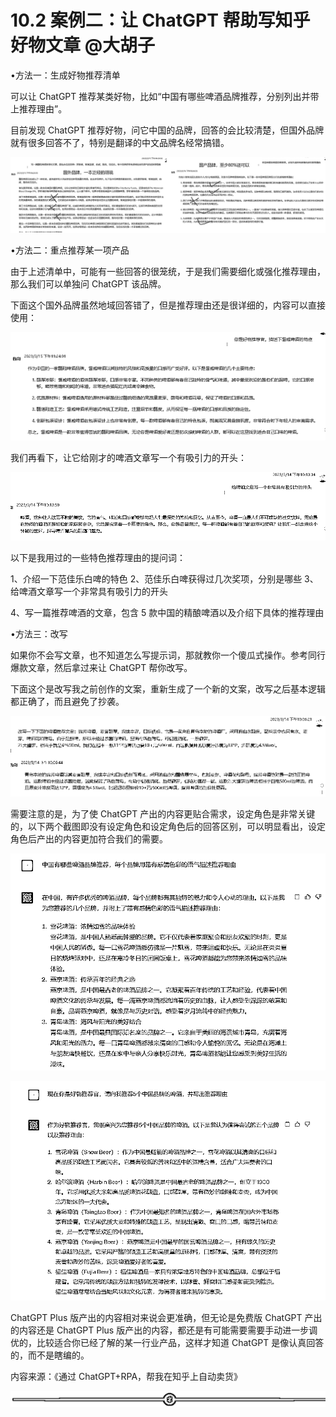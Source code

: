 # 10.2 案例二：让 ChatGPT 帮助写知乎好物文章 @大胡子

•方法一：生成好物推荐清单

可以让 ChatGPT 推荐某类好物，比如“中国有哪些啤酒品牌推荐，分别列出并带上推荐理由”。

目前发现 ChatGPT 推荐好物，问它中国的品牌，回答的会比较清楚，但国外品牌就有很多回答不了，特别是翻译的中文品牌名经常搞错。

![](img/ec7948cb41918547e090012b1910ce37.png)

•方法二：重点推荐某一项产品

由于上述清单中，可能有一些回答的很笼统，于是我们需要细化或强化推荐理由，那么我们可以单独问 ChatGPT 该品牌。

下面这个国外品牌虽然地域回答错了，但是推荐理由还是很详细的，内容可以直接使用：

![](img/9f233c989d3852e710067dfde62b0846.png)

我们再看下，让它给刚才的啤酒文章写一个有吸引力的开头：

![](img/3868fa46ea8f98ddb646d7bdf83ad325.png)

以下是我用过的一些特色推荐理由的提问词：

1、介绍一下范佳乐白啤的特色 2、范佳乐白啤获得过几次奖项，分别是哪些 3、给啤酒文章写一个非常具有吸引力的开头

4、写一篇推荐啤酒的文章，包含 5 款中国的精酿啤酒以及介绍下具体的推荐理由

•方法三：改写

如果你不会写文章，也不知道怎么写提示词，那就教你一个傻瓜式操作。参考同行爆款文章，然后拿过来让 ChatGPT 帮你改写。

下面这个是改写我之前创作的文案，重新生成了一个新的文案，改写之后基本逻辑都正确了，而且避免了抄袭。

![](img/cda2ae71d17e6cc4737b56fa607bc92b.png)

需要注意的是，为了使 ChatGPT 产出的内容更贴合需求，设定角色是非常关键的，以下两个截图即没有设定角色和设定角色后的回答区别，可以明显看出，设定角色后产出的内容更加符合我们的需要。

![](img/f762e809799b0d93af977627efd7d846.png)

![](img/f39a335803e752a091a2db63506c0c88.png)

ChatGPT Plus 版产出的内容相对来说会更准确，但无论是免费版 ChatGPT 产出的内容还是 ChatGPT Plus 版产出的内容，都还是有可能需要需要手动进一步调优的，比较适合你已经了解的某一行业产品，这样才知道 ChatGPT 是像认真回答的，而不是瞎编的。

内容来源：《通过 ChatGPT+RPA，帮我在知乎上自动卖货》

![](img/6ee508850b27e2c7d179da2f3eea659e.png)